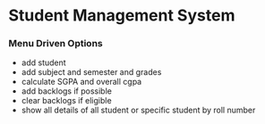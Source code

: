 <h1>Student Management System</h1>
<h3>Menu Driven Options</h3>
<ul>
  <li>
  add student
  </li>
  <li>
    add subject and semester and grades
  </li>
  <li>
    calculate SGPA and overall cgpa
  </li>
  <li>
    add backlogs if possible
  </li>
  <li>
    clear backlogs if eligible
  </li>
  <li>
    show all details of all student or specific student by roll number
  </li>
</ul>
